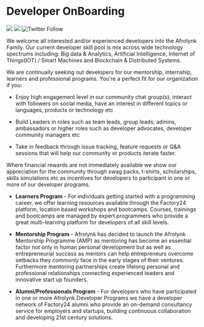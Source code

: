 # Developer OnBoarding

[![](https://img.shields.io/badge/made%20by-Afrolynk-maroon.svg?style=flat-square)](https://afrolynk.com/)
[![](https://img.shields.io/badge/project-Factory24-maroon.svg?style=flat-square)](http://factory24.org/)
![Twitter Follow](https://img.shields.io/twitter/follow/afrolynk?label=Follow&style=social)

We welcome all interested and/or experienced developers into the Afrolynk Family. Our current developer skill pool is mix across wide technology spectrums including: Big data & Analytics, Artificial Intelligence, Internet of Things(IOT) / Smart Machines and Blockchain & Distributed Systems. 

We are continually seeking out developers for our mentorship, internship, learners and professional programs. You're a perfect fit for our organization if you:

 - Enjoy high engagement level in our community chat group(s), interact with followers on social media, have an interest in different topics or languages, products or technology etc

 - Build Leaders in roles such as team leads, group leads, admins, ambassadors or higher roles such as developer advocates, developer community managers etc

 - Take in feedback through issue tracking, feature requests or Q&A sessions that will help our community or products iterate faster.

Where financial rewards are not immediately available we show our appreciation for the community through swag packs, t-shirts, scholarships, skills simulations etc as incentives for developers to participant in one or more of our developer programs. 

* **Learners Program** - For individuals getting started with a programming career, we offer learning resources available through the Factory24 platform, location based workshops and bootcamps. Courses, trainings and bootcamps are managed by expert programmers who provide a great multi-learning platform for developers of all skill levels.

* **Mentorship Program** - Afrolynk has decided to launch the Afrolynk Mentorship Programme (AMP)  as mentoring has become an essential factor not only in human personal development but as well as entrepreneurial success as mentors can help entrepreneurs overcome setbacks they commonly face in the early stages of their ventures. Furthermore mentoring partnerships create lifelong personal and professional relationships connecting experienced leaders and innovative start up founders.

* **Alumni/Professionals Program** - For developers who have participated in one or more Afrolynk Developer Programs we have a developer network of Factory24 alumni who provide an on-demand consultancy service for employers and startups, building continuous collaboration and developing 21st century solutions. 